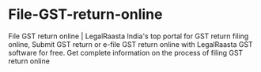 # File-GST-return-online
File GST return online | LegalRaasta India's top portal for GST return filing online, Submit GST return or e-file GST return online with LegalRaasta GST software for free. Get complete information on the process of filing GST return online
